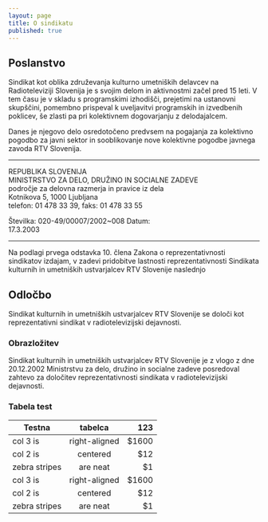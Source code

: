 ```yaml
---
layout: page
title: O sindikatu
published: true
---
```

## Poslanstvo

Sindikat kot oblika združevanja kulturno umetniških delavcev na Radioteleviziji Slovenija je s svojim delom in aktivnostmi začel pred 15 leti. V tem času je v skladu s programskimi izhodišči, prejetimi na ustanovni skupščini, pomembno prispeval k uveljavitvi programskih in izvedbenih poklicev, še zlasti pa pri kolektivnem dogovarjanju z delodajalcem.

Danes je njegovo delo osredotočeno predvsem na pogajanja za kolektivno pogodbo za javni sektor in sooblikovanje nove kolektivne pogodbe javnega zavoda RTV Slovenija.

---
REPUBLIKA SLOVENIJA  
MINISTRSTVO ZA DELO, DRUŽINO IN SOCIALNE ZADEVE  
področje za delovna razmerja in pravice iz dela  
Kotnikova 5, 1000 Ljubljana  
telefon: 01 478 33 39, faks: 01 478 33 55  
  
Številka: 020-49/00007/2002~008 Datum:  
17.3.2003

---

Na podlagi prvega odstavka 10. člena Zakona o reprezentativnosti sindikatov izdajam, v zadevi pridobitve lastnosti reprezentativnosti Sindikata kulturnih in umetniških ustvarjalcev RTV Slovenije naslednjo

## Odločbo

Sindikat kulturnih in umetniških ustvarjalcev RTV Slovenije se določi kot reprezentativni sindikat v radiotelevizijski dejavnosti.

### Obrazložitev

Sindikat kulturnih in umetniških ustvarjalcev RTV Slovenije je z vlogo z dne 20.12.2002 Ministrstvu za delo, družino in socialne zadeve posredoval zahtevo za določitev reprezentativnosti sindikata v radiotelevizijski dejavnosti.

### Tabela test

| Testna        | tabelca       | 123   |
| ------------- |:-------------:| -----:|
| col 3 is      | right-aligned | $1600 |
| col 2 is      | centered      |   $12 |
| zebra stripes | are neat      |    $1 |
| col 3 is      | right-aligned | $1600 |
| col 2 is      | centered      |   $12 |
| zebra stripes | are neat      |    $1 |
